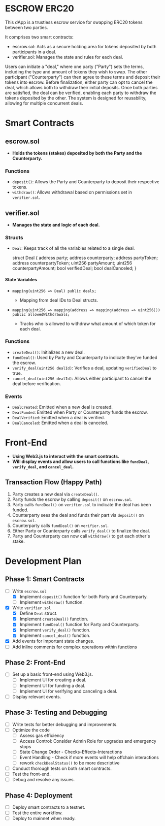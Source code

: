 # ESCROW ERC20
This dApp is a trustless escrow service for swapping ERC20 tokens between two parties. 

It comprises two smart contracts:
- escrow.sol: Acts as a secure holding area for tokens deposited by both participants in a deal.
- verifier.sol: Manages the state and rules for each deal.

Users can initiate a "deal," where one party ("Party") sets the terms, including the type and amount of tokens they wish to swap. The other participant ("Counterparty") can then agree to these terms and deposit their tokens into escrow. Before finalization, either party can opt to cancel the deal, which allows both to withdraw their initial deposits. Once both parties are satisfied, the deal can be verified, enabling each party to withdraw the tokens deposited by the other. The system is designed for reusability, allowing for multiple concurrent deals.


# Smart Contracts

## escrow.sol
- **Holds the tokens (stakes) deposited by both the Party and the Counterparty.**

### Functions
- `deposit()`: Allows the Party and Counterparty to deposit their respective tokens.
- `withdraw()`: Allows withdrawal based on permissions set in `verifier.sol`.

## verifier.sol
- **Manages the state and logic of each deal.**

### Structs

- `Deal`: Keeps track of all the variables related to a single deal.

  struct Deal {
    address party;
    address counterparty;
    address partyToken;
    address counterpartyToken;
    uint256 partyAmount;
    uint256 counterpartyAmount;
    bool verifiedDeal;
    bool dealCanceled;
}

#### State Variables

- `mapping(uint256 => Deal) public deals;`  
  - Mapping from deal IDs to Deal structs.
  
- `mapping(uint256 => mapping(address => mapping(address => uint256))) public allowedWithdrawals;`  
  - Tracks who is allowed to withdraw what amount of which token for each deal.


### Functions
- `createDeal()`: Initializes a new deal.
- `fundDeal()`: Used by Party and Counterparty to indicate they've funded the escrow.
- `verify_deal(uint256 dealId)`: Verifies a deal, updating `verifiedDeal` to true.
- `cancel_deal(uint256 dealId)`: Allows either participant to cancel the deal before verification.

### Events
- `DealCreated`: Emitted when a new deal is created.
- `DealFunded`: Emitted when Party or Counterparty funds the escrow.
- `DealVerified`: Emitted when a deal is verified.
- `DealCanceled`: Emitted when a deal is canceled.

# Front-End
- **Using Web3.js to interact with the smart contracts.**
- **Will display events and allow users to call functions like `fundDeal`, `verify_deal`, and `cancel_deal`.**

## Transaction Flow (Happy Path)
1. Party creates a new deal via `createDeal()`.
2. Party funds the escrow by calling `deposit()` on `escrow.sol`.
3. Party calls `fundDeal()` on `verifier.sol` to indicate the deal has been funded.
4. Counterparty sees the deal and funds their part via `deposit()` on `escrow.sol`.
5. Counterparty calls `fundDeal()` on `verifier.sol`.
6. Either Party or Counterparty calls `verify_deal()` to finalize the deal.
7. Party and Counterparty can now call `withdraw()` to get each other's stake.

# Development Plan

## Phase 1: Smart Contracts
- [ ] Write `escrow.sol`
  - [x] Implement `deposit()` function for both Party and Counterparty.
  - [ ] Implement `withdraw()` function.
- [x] Write `verifier.sol`
  - [x] Define `Deal` struct.
  - [x] Implement `createDeal()` function.
  - [x] Implement `fundDeal()` function for Party and Counterparty.
  - [x] Implement `verify_deal()` function.
  - [x] Implement `cancel_deal()` function.
- [x] Add events for important state changes.
- [ ] Add inline comments for complex operations within functions

## Phase 2: Front-End
- [ ] Set up a basic front-end using Web3.js.
  - [ ] Implement UI for creating a deal.
  - [ ] Implement UI for funding a deal.
  - [ ] Implement UI for verifying and canceling a deal.
- [ ] Display relevant events.

## Phase 3: Testing and Debugging
- [ ] Write tests for better debugging and improvements.
- [ ] Optimize the code 
  - [ ] Assess gas efficiency
  - [ ] Access Control: Consider Admin Role for upgrades and emergency stops
  - [ ] State Change Order - Checks-Effects-Interactions
  - [ ] Event Handling - Check if more events will help offchain interactions
  - [ ] rework `checkDealStatus()` to be more descriptive
- [ ] Conduct thorough tests on both smart contracts.
- [ ] Test the front-end.
- [ ] Debug and resolve any issues.

## Phase 4: Deployment
- [ ] Deploy smart contracts to a testnet.
- [ ] Test the entire workflow.
- [ ] Deploy to mainnet when ready.
